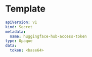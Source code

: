 # Template

```yaml
apiVersion: v1
kind: Secret
metadata:
  name: huggingface-hub-access-token
type: Opaque
data:
  token: <base64>
```